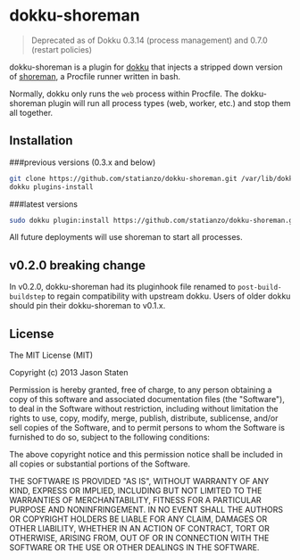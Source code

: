 # dokku-shoreman

> Deprecated as of Dokku 0.3.14 (process management) and 0.7.0 (restart policies)

dokku-shoreman is a plugin for [dokku][dokku] that injects a stripped down
version of [shoreman][shoreman], a Procfile runner written in bash.

Normally, dokku only runs the `web` process within Procfile. The dokku-shoreman
plugin will run all process types (web, worker, etc.) and stop them all together.

## Installation

###previous versions (0.3.x and below)
```sh
git clone https://github.com/statianzo/dokku-shoreman.git /var/lib/dokku/plugins/dokku-shoreman
dokku plugins-install
```
###latest versions 
```sh
sudo dokku plugin:install https://github.com/statianzo/dokku-shoreman.git
```

All future deployments will use shoreman to start all processes.

## v0.2.0 breaking change

In v0.2.0, dokku-shoreman had its pluginhook file renamed to `post-build-buildstep` to regain compatibility with upstream dokku. Users of older dokku should pin their dokku-shoreman to v0.1.x.

## License

The MIT License (MIT)

Copyright (c) 2013 Jason Staten

Permission is hereby granted, free of charge, to any person obtaining a copy
of this software and associated documentation files (the "Software"), to deal
in the Software without restriction, including without limitation the rights
to use, copy, modify, merge, publish, distribute, sublicense, and/or sell
copies of the Software, and to permit persons to whom the Software is
furnished to do so, subject to the following conditions:

The above copyright notice and this permission notice shall be included in
all copies or substantial portions of the Software.

THE SOFTWARE IS PROVIDED "AS IS", WITHOUT WARRANTY OF ANY KIND, EXPRESS OR
IMPLIED, INCLUDING BUT NOT LIMITED TO THE WARRANTIES OF MERCHANTABILITY,
FITNESS FOR A PARTICULAR PURPOSE AND NONINFRINGEMENT. IN NO EVENT SHALL THE
AUTHORS OR COPYRIGHT HOLDERS BE LIABLE FOR ANY CLAIM, DAMAGES OR OTHER
LIABILITY, WHETHER IN AN ACTION OF CONTRACT, TORT OR OTHERWISE, ARISING FROM,
OUT OF OR IN CONNECTION WITH THE SOFTWARE OR THE USE OR OTHER DEALINGS IN THE
SOFTWARE.

[dokku]: https://github.com/progrium/dokku
[shoreman]: https://github.com/hecticjeff/shoreman
